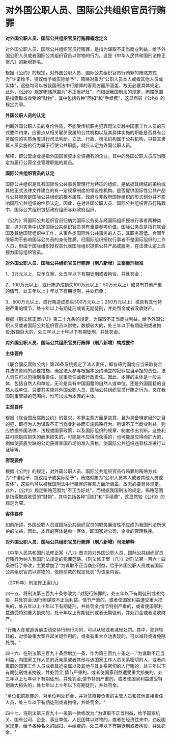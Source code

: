  # 对外国公职人员、国际公共组织官员行贿罪

  

**对外国公职人员、国际公共组织官员行贿罪概念定义**

对外国公职人员、国际公共组织官员行贿罪，是指为谋取不正当商业利益，给予外国公职人员或者国际公共组织官员以财物的行为。这是《中华人民共和国刑法修正案八》的新增罪名。

根据《公约》的规定，对外国公职人员、国际公共组织官员行贿罪的贿赂方式为"许诺给予、提议给予或实际给予"，贿赂对象为"公职人员本人或者其他人员或实体"，这些均可以被我国刑法中行赔罪的客观方面所涵盖，故无必要具体规定。此外，《公约》规定贿赂范围为"不正当好处"，而根据我国刑法的规定，贿赂范围是指索取或收受的"财物"，其中包括各种"回扣"和"手续费"，这显然较《公约》的规定为窄。

**外国公职人员的认定**

判断外国公职人员的身份性质，不能受传统职务犯罪司法实践中国家工作人员的形式要件约束，应重点从相关雇员隶属的公共机构以及其具体实施的职能是否具有公务属性的实质角度进行司法判断。立法、行政、司法机构属于公共机构，只要其隶属人员实施的行为属于行使公共职能，就应认定为外国公职人员。

解释，即公营企业是指外国国家资本全资拥有的企业，其中的外国公职人员应当限定为履行公营企业管理职能的雇员。

**国际公共组织官员的认定**

国际公共组织是具有国际性公共事务管理行为特征的组织，是依据其缔结的条约或其他正式法律文件建立的有一定规章制度的常设性机构。是否提供国际性公共产品与公共服务是国际公共组织的根本属性，政府与非政府国际组织的形式划分并不影响国际公共组织的性质认定。因此，在对外国公职人员、国际公共组织官员行贿罪中，国际公共组织包括政府组织与非政府组织。

《公约》将国际公共组织官员归纳为国际公务员与经国际组织授权行事者两种类型，这对实务中认定国际公共组织官员具有重要参考价值。国际公务员是指在联合国及其他国际组织中工作、从事各类国际性公共事务的人员，其职务高低、合同年限等均不影响国际公务员的身份性质。经国际组织授权行事者不是国际组织的工作人员，但由于国际组织授权其代表国际组织提供公共产品或服务，在法律认定上应视为国际组织官员。

**对外国公职人员、国际公共组织官员行贿罪（刑八新增）立案量刑标准**

1、3万元以上、应予立案，处五年以下有期徒刑或者拘役，并处罚金；

2、100万元以上、或行贿造成损失100万元以上：50万元以上）或具有其他严重的情节，处五年以上十年以下有期徒刑，并处罚金；

3、500万元以上、或行贿造成损失500万元以上：250万元以上）或具有其他特别严重的情节，处十年以上有期徒刑或者无期徒刑，并处罚金或者没收财产。

根据《刑法修正案(八)》第二十九条的规定，为谋取不正当商业利益，给予外国公职人员或者国际公共组织官员以财物，数额较大的，处三年以下有期徒刑或者拘役;数额巨大的，处三年以上十年以下有期徒刑，并处罚金。

 

**对外国公职人员、国际公共组织官员行贿罪（刑八新增）构成要件**

**主体要件**

《联合国反腐败公约》第26条系统规定了法人责任，即各缔约国均应当采取符合其法律原则的必要措施，确定法人参与根据本公约确立的犯罪应当承担的责任，法人责任可以包括刑事责任、民事责任或者行政责任。因此，本罪的主体是一般主体，包括自然人和单位。无论是具有中国国籍的自然人或单位，还是外国国籍的自然人或单位，只要其实施对外国公职人员、国际公共组织官员行贿之行为，又在我国刑事管辖的范围内，均可以成为本罪的主体。

**主观要件**

根据《联合国反腐败公约》的要求，本罪主观方面是故意，且为具备特定目的之目的犯，即行为人为谋取不正当商业利益而实施贿赂行为。所谓不正当商业利益，则应依据外国法律、法规或国家政策，以及国际组织的规章、制度作出判断。这些利益可能是应损失的而未损失的，可能是不应得而获得的，也可能是应得而扩大的，例如使资质欠缺的公司获得某国市场的准入资格，使国际公共组织违背标准进行认证等等。

**客观要件** 

根据《公约》的规定，对外国公职人员、国际公共组织官员行贿罪的贿赂方式为"许诺给予、提议给予或实际给予"，贿赂对象为"公职人员本人或者其他人员或实体"，这些均可以被我国刑法中行赔罪的客观方面所涵盖，故无必要具体规定。此外，《公约》规定贿赂范围为"不正当好处"，而根据我国刑法的规定，贿赂范围是指索取或收受的"财物"，其中包括各种"回扣"和"手续费"，这显然较《公约》的规定为窄。

**客体要件**

如前所述，外国公职人员或国际公共组织官员的职务廉洁性不应成为我国刑法所保护的法益，因此，本罪的客体是单一客体，即国家对公司、企业的管理秩序。

**对外国公职人员、国际公共组织官员行贿罪（刑八新增）司法解释**

《中华人民共和国刑法修正案（八）》首次将对外国公职人员、国际公共组织官员行贿行为纳入我国刑法规定的犯罪范畴。《刑法修正案（八）》对刑法第一百六十四条进行了修改，主要增加了"为谋取不正当商业利益，给予外国公职人员或者国际公共组织官员以财物的，依照前款的规定处罚"为该条内容。

（2015年）刑法修正案(九)

四十五、将刑法第三百九十条修改为:"对犯行贿罪的，处五年以下有期徒刑或者拘役，并处罚金;因行贿谋取不正当利益，情节严重的，或者使国家利益遭受重大损失的，处五年以上十年以下有期徒刑，并处罚金;情节特别严重的，或者使国家利益遭受特别重大损失的，处十年以上有期徒刑或者无期徒刑，并处罚金或者没收财产。

"行贿人在被追诉前主动交待行贿行为的，可以从轻或者减轻处罚。其中，犯罪较轻的，对侦破重大案件起关键作用的，或者有重大立功表现的，可以减轻或者免除处罚。"

四十六、在刑法第三百九十条后增加一条，作为第三百九十条之一:"为谋取不正当利益，向国家工作人员的近亲属或者其他与该国家工作人员关系密切的人，或者向离职的国家工作人员或者其近亲属以及其他与其关系密切的人行贿的，处三年以下有期徒刑或者拘役，并处罚金;情节严重的，或者使国家利益遭受重大损失的，处三年以上七年以下有期徒刑，并处罚金;情节特别严重的，或者使国家利益遭受特别重大损失的，处七年以上十年以下有期徒刑，并处罚金。

"单位犯前款罪的，对单位判处罚金，并对其直接负责的主管人员和其他直接责任人员，处三年以下有期徒刑或者拘役，并处罚金。"

四十七、将刑法第三百九十一条第一款修改为:"为谋取不正当利益，给予国家机关、国有公司、企业、事业单位、人民团体以财物的，或者在经济往来中，违反国家规定，给予各种名义的回扣、手续费的，处三年以下有期徒刑或者拘役，并处罚金。"